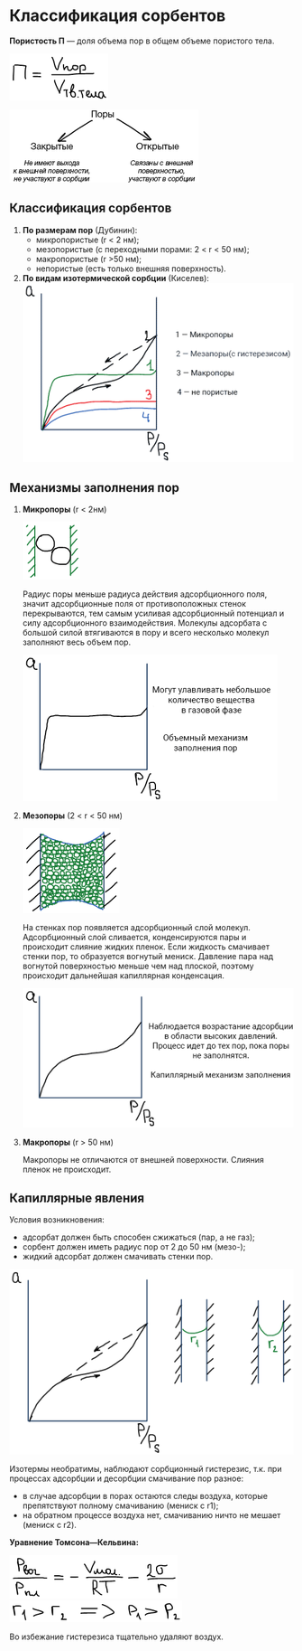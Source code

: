 # Классификация сорбентов

**Пористость П** — доля объема пор в общем объеме пористого тела.

![](../images/kolh/klassifikatsiya-sorbentov/sorbentov_clip_image001.png)

![](../images/kolh/klassifikatsiya-sorbentov/sorbentov_clip_image001_0000.png)

## Классификация сорбентов

1.  **По размерам пор** (Дубинин):
    -   микропористые (r < 2 нм);
    -   мезопористые (с переходными порами: 2 < r < 50 нм);
    -   макропористые (r \>50 нм);
    -   непористые (есть только внешняя поверхность).
2.  **По видам изотермической сорбции** (Киселев): ![](../images/kolh/klassifikatsiya-sorbentov/sorbentov_clip_image001_0001.png)

## Механизмы заполнения пор

1.  **Микропоры** (r < 2нм)

    ![](../images/kolh/klassifikatsiya-sorbentov/sorbentov_clip_image001_0002.png)

    Радиус поры меньше радиуса действия адсорбционного поля, значит адсорбционные поля от противоположных стенок перекрываются, тем самым усиливая адсорбционный потенциал и силу адсорбционного взаимодействия. Молекулы адсорбата с большой силой втягиваются в пору и всего несколько молекул заполняют весь объем пор.

    ![](../images/kolh/klassifikatsiya-sorbentov/sorbentov_clip_image001_0003.png)

2.  **Мезопоры** (2 < r < 50 нм)

    ![](../images/kolh/klassifikatsiya-sorbentov/sorbentov_clip_image001_0004.png)

    На стенках пор появляется адсорбционный слой молекул. Адсорбционный слой сливается, конденсируются пары и происходит слияние жидких пленок. Если жидкость смачивает стенки пор, то образуется вогнутый мениск. Давление пара над вогнутой поверхностью меньше чем над плоской, поэтому происходит дальнейшая капиллярная конденсация.

    ![](../images/kolh/klassifikatsiya-sorbentov/sorbentov_clip_image001_0005.png)

3.  **Макропоры** (r \> 50 нм)

    Макропоры не отличаются от внешней поверхности. Слияния пленок не происходит.


## Капиллярные явления

Условия возникновения:

-   адсорбат должен быть способен сжижаться (пар, а не газ);
-   сорбент должен иметь радиус пор от 2 до 50 нм (мезо-);
-   жидкий адсорбат должен смачивать стенки пор.

![](../images/kolh/klassifikatsiya-sorbentov/sorbentov_clip_image001_0006.png)

Изотермы необратимы, наблюдают сорбционный гистерезис, т.к. при процессах адсорбции и десорбции смачивание пор разное:

-   в случае адсорбции в порах остаются следы воздуха, которые препятствуют полному смачиванию (мениск с r1);
-   на обратном процессе воздуха нет, смачиванию ничто не мешает (мениск с r2).

**Уравнение Томсона—Кельвина:**

![](../images/kolh/klassifikatsiya-sorbentov/sorbentov_clip_image001_0008.png) ![](../images/kolh/klassifikatsiya-sorbentov/sorbentov_clip_image001_0007.png)

Во избежание гистерезиса тщательно удаляют воздух.

